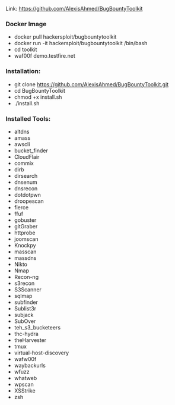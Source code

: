 Link: https://github.com/AlexisAhmed/BugBountyToolkit

### Docker Image
- docker pull hackersploit/bugbountytoolkit
- docker run -it hackersploit/bugbountytoolkit /bin/bash
- cd toolkit
- waf00f demo.testfire.net

### Installation:
- git clone https://github.com/AlexisAhmed/BugBountyToolkit.git
- cd BugBountyToolkit
- chmod +x install.sh
- ./install.sh

### Installed Tools:
- altdns
- amass
- awscli
- bucket_finder
- CloudFlair
- commix
- dirb
- dirsearch
- dnsenum
- dnsrecon
- dotdotpwn
- droopescan
- fierce
- ffuf
- gobuster
- gitGraber
- httprobe
- joomscan
- Knockpy
- masscan
- massdns
- Nikto
- Nmap
- Recon-ng
- s3recon
- S3Scanner
- sqlmap
- subfinder
- Sublist3r
- subjack
- SubOver
- teh_s3_bucketeers
- thc-hydra
- theHarvester
- tmux
- virtual-host-discovery
- wafw00f
- waybackurls
- wfuzz
- whatweb
- wpscan
- XSStrike
- zsh
